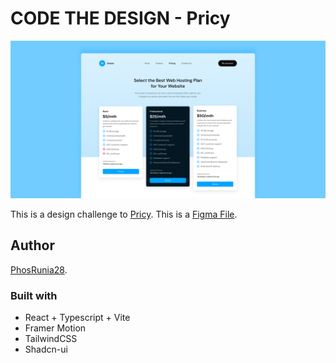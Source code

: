 # CODE THE DESIGN - Pricy

![Design preview for the Pricy challenge](./public/coverImage.png)

This is a design challenge to [Pricy](https://codedesign.dev/challenge/pricy).
This is a [Figma File](https://www.figma.com/community/file/1185998177179693269).

## Author

[PhosRunia28](https://github.com/PhosRunia28).

### Built with

- React + Typescript + Vite
- Framer Motion
- TailwindCSS
- Shadcn-ui
